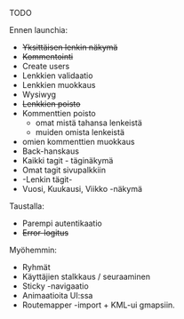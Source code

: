 TODO

Ennen launchia:

* ~~Yksittäisen lenkin näkymä~~
* ~~Kommentointi~~
* Create users
* Lenkkien validaatio
* Lenkkien muokkaus
* Wysiwyg
* ~~Lenkkien poisto~~
* Kommenttien poisto
  * omat mistä tahansa lenkeistä
  * muiden omista lenkeistä
* omien kommenttien muokkaus
* Back-hanskaus
* Kaikki tagit - täginäkymä
* Omat tagit sivupalkkiin
* -Lenkin tägit-
* Vuosi, Kuukausi, Viikko -näkymä

Taustalla:

* Parempi autentikaatio
* ~~Error-logitus~~

Myöhemmin:

* Ryhmät
* Käyttäjien stalkkaus / seuraaminen
* Sticky -navigaatio
* Animaatioita UI:ssa
* Routemapper -import + KML-ui gmapsiin.
